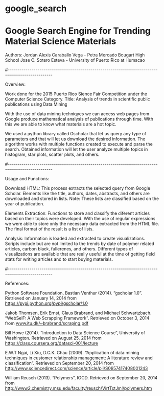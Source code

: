 # google_search
# Google Search Engine for Trending Material Science Materials
 
 Authors: Jordan Alexis Caraballo Vega - Petra Mercado Bougart High School
          Jose O. Sotero Esteva - University of Puerto Rico at Humacao

#----------------------------------------------------------------------------------------------------

Overview:

Work done for the 2015 Puerto Rico Sience Fair Competition under the Computer Science Category.
Title: Analysis of trends in scientific public publications using Data Mining

With the use of data mining techniqyes we can access web pages from Google produce mathematical analysis of publications
through time. With this we are able to know what materials are a hot topic.

We used a python library called Gscholar that let us query any type of parameters and that will let us download the
desired information. The algorithm works with multiple functions created to execute and parse the search. Obtained 
information will let the user analyze multiple topics in histogram, star plots, scatter plots, and others.

#----------------------------------------------------------------------------------------------------

Usage and Functions:

Download HTML: 
  This process extracts the selected query from Google Scholar. Elements like the title, authors, dates, 
  abstracts, and others are downloaded and stored in lists.
  Note: These lists are classified based on the year of publication.

Elements Extraction:
  Functions to store and classify the diferent articles based on their topics were developed. With the use of regular
  expressions we were able to store only the necessary data extracted from the HTML file. The final format of the result
  is a list of lists.

Analysis:
  Information is loaded and extracted to create visualizations. Scripts include but are not limited to the trends by date
  of polymer related articles, carbon black, fullerenes, and others. Different types of visualizations are available that 
  are really useful at the time of getting field stats for writing articles and to start buying materials.

#----------------------------------------------------------------------------------------------------

References:

Python Software Foundation, Bastian Venthur (2014). “gscholar 1.0”. Retrieved on January 14, 2014 from 
  https://pypi.python.org/pypi/gscholar/1.0

Jakob Thomsen, Erik Ernst, Claus Brabrand, and Michael Schwartzbach. “WebSelF: A Web Scrapping 	Framework”. 
  Retrieved on October 3, 2014 from www.itu.dk/~brabrand/scraping.pdf

Bill Howe (2014). “Introduction to Data Science Course”, University of Washington. Retrieved on August 25, 2014
  from https://class.coursera.org/datasci-001/lecture

E.W.T Ngai, Li Xiu, D.C.K. Chau (2009). “Application of data mining techniques in customer 	relationship management: 
  A literature review and classification”. Retrieved on September 20, 2014 from 
  http://www.sciencedirect.com/science/article/pii/S0957417408001243

William Reusch (2013). “Polymers”, IOCD. Retrieved on September 20, 2014 from 
  http://www2.chemistry.msu.edu/faculty/reusch/VirtTxtJml/polymers.htm
